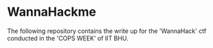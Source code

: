 # WannaHackme
The following repository contains the write up for the 'WannaHack' ctf conducted in the 'COPS WEEK' of IIT BHU.
